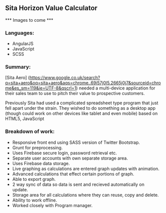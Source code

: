 ## Sita Horizon Value Calculator

*** Images to come ***

### Languages: 
- AngularJS
- JavaScript
- SCSS

### Summary: 
[Sita Aero] (https://www.google.co.uk/search?q=sita+aero&oq=sita+aero&aqs=chrome..69i57j0l5.2665j0j7&sourceid=chrome&es_sm=119&ie=UTF-8&qscrl=1) needed a multi-device application for their sales team to use to pitch their value to prospective customers.

Previously Sita had used a complicated spreadsheet type program that just fell apart under the strain. They wished to do something as a desktop app (though could work on other devices like tablet and even mobile) based on HTML5, JavaScript


### Breakdown of work:
- Responsive front end using SASS version of Twitter Bootstrap.
- Grunt for preprocessing.
- Uses Firebase secure login, password retrieval etc.
- Separate user accounts with own separate storage area.
- Uses Firebase data storage.
- Live graphing as calculations are entered graph updates with animation.
- Advanced calculations that effect certain portions of graph.
- Able to export graph.
- 2 way sync of data so data is sent and recieved automatically on update.
- Storage area for all calculations where they can reuse, copy and delete.
- Ability to work offline.
- Worked closely with Program manager.
